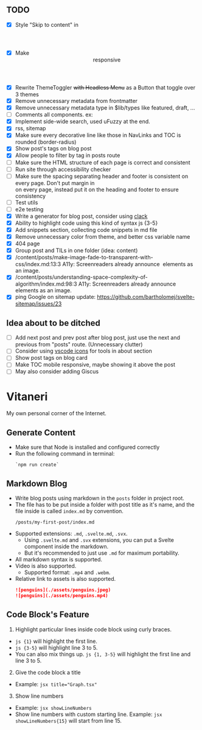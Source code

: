 ## TODO

- [x] Style "Skip to content" in <header>
- [x] Make <header> responsive
- [x] Rewrite ThemeToggler ~~with Headless Menu~~ as a Button that toggle over 3 themes
- [x] Remove unnecessary metadata from frontmatter
- [x] Remove unnecessary metadata type in $lib/types like featured, draft, ...
- [ ] Comments all components. ex: <!-- @component Allows you to quickly navigate the hierarchy of headings for the current page. -->
- [x] Implement side-wide search, used uFuzzy at the end.
- [x] rss, sitemap
- [x] Make sure every decorative line like those in NavLinks and TOC is rounded (border-radius)
- [x] Show post's tags on blog post
- [x] Allow people to filter by tag in posts route
- [ ] Make sure the HTML structure of each page is correct and consistent
- [ ] Run site through accessibility checker
- [ ] Make sure the spacing separating header and footer is consistent on every page. Don't put margin in <section> on every page, instead put it on the heading and footer to ensure consistency
- [ ] Test utils
- [ ] e2e testing
- [x] Write a generator for blog post, consider using [clack](https://github.com/natemoo-re/clack)
- [x] Ability to highlight code using this kind of syntax js {3-5}
- [x] Add snippets section, collecting code snippets in md file
- [x] Remove unnecessary color from theme, and better css variable name
- [x] 404 page
- [x] Group post and TILs in one folder (idea: content)
- [x] /content/posts/make-image-fade-to-transparent-with-css/index.md:13:3 A11y: Screenreaders already announce <img> elements as an image.
- [x] /content/posts/understanding-space-complexity-of-algorithm/index.md:98:3 A11y: Screenreaders already announce <img> elements as an image.
- [x] ping Google on sitemap update: https://github.com/bartholomej/svelte-sitemap/issues/23

## Idea about to be ditched

- [ ] Add next post and prev post after blog post, just use the next and previous from "posts" route. (Unnecessary clutter)
- [ ] Consider using [vscode icons](https://icones.js.org/collection/vscode-icons) for tools in about section
- [ ] Show post tags on blog card
- [ ] Make TOC mobile responsive, maybe showing it above the post
- [ ] May also consider adding Giscus

# Vitaneri

My own personal corner of the Internet.

## Generate Content

- Make sure that Node is installed and configured correctly
- Run the following command in terminal:
  ```
  `npm run create`
  ```

## Markdown Blog

- Write blog posts using markdown in the `posts` folder in project root.
- The file has to be put inside a folder with post title as it's name, and the file inside is called `index.md` by convention.
  ```
  /posts/my-first-post/index.md
  ```
- Supported extensions: `.md`, `.svelte.md`, `.svx`.
  - Using `.svelte.md` and `.svx` extensions, you can put a Svelte component inside the markdown.
  - But it's recommended to just use `.md` for maximum portability.
- All markdown syntax is supported.
- Video is also supported.
  - Supported format: `.mp4` and `.webm`.
- Relative link to assets is also supported.
  ```md
  ![penguins](./assets/penguins.jpeg)
  ![penguins](./assets/penguins.mp4)
  ```

## Code Block's Feature

1. Highlight particular lines inside code block using curly braces.

- `js {1}` will highlight the first line.
- `js {3-5}` will highlight line 3 to 5.
- You can also mix things up. `js {1, 3-5}` will highlight the first line and line 3 to 5.

2. Give the code block a title

- Example: `jsx title="Graph.tsx"`

3. Show line numbers

- Example: `jsx showLineNumbers`
- Show line numbers with custom starting line. Example: `jsx showLineNumbers{15}` will start from line 15.
